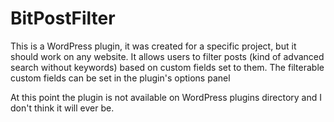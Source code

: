 # BitPostFilter

This is a WordPress plugin, it was created for a specific project, but it should work on any website. It allows users to filter posts (kind of advanced search without keywords) based on custom fields set to them. The filterable custom fields can be set in the plugin's options panel

At this point the plugin is not available on WordPress plugins directory and I don't think it will ever be.
